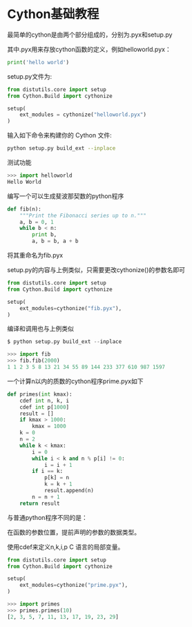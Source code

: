 

# Cython基础教程

最简单的cython是由两个部分组成的，分别为.pyx和setup.py

其中.pyx用来存放cython函数的定义，例如helloworld.pyx：

```python
print('hello world')
```

setup.py文件为:

```python
from distutils.core import setup
from Cython.Build import cythonize

setup(
    ext_modules = cythonize("helloworld.pyx")
)
```

输入如下命令来构建你的 Cython 文件:

```bash
python setup.py build_ext --inplace
```

测试功能

```python
>>> import helloworld
Hello World
```







编写一个可以生成斐波那契数的python程序

```python
def fib(n):
    """Print the Fibonacci series up to n."""
    a, b = 0, 1
    while b < n:
        print b,
        a, b = b, a + b
```

将其重命名为fib.pyx 

setup.py的内容与上例类似，只需要更改cythonize()的参数名即可

```python
from distutils.core import setup
from Cython.Build import cythonize

setup(
    ext_modules=cythonize("fib.pyx"),
)
```

编译和调用也与上例类似

```python
$ python setup.py build_ext --inplace

>>> import fib
>>> fib.fib(2000)
1 1 2 3 5 8 13 21 34 55 89 144 233 377 610 987 1597
```





一个计算n以内的质数的cython程序prime.pyx如下

```python
def primes(int kmax):
    cdef int n, k, i
    cdef int p[1000]
    result = []
    if kmax > 1000:
        kmax = 1000
    k = 0
    n = 2
    while k < kmax:
        i = 0
        while i < k and n % p[i] != 0:
            i = i + 1
        if i == k:
            p[k] = n
            k = k + 1
            result.append(n)
        n = n + 1
    return result
```

与普通python程序不同的是：

在函数的参数位置，提前声明的参数的数据类型。

使用cdef来定义n,k,i,p C 语言的局部变量。

```python
from distutils.core import setup
from Cython.Build import cythonize

setup(
    ext_modules=cythonize("prime.pyx"),
)
```



```python
>>> import primes
>>> primes.primes(10)
[2, 3, 5, 7, 11, 13, 17, 19, 23, 29]
```



